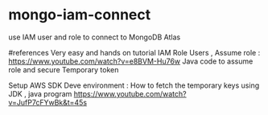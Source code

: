 # mongo-iam-connect
use IAM user and role to connect to MongoDB Atlas



#references
Very easy and hands on tutorial 
IAM  Role Users , Assume role  :  https://www.youtube.com/watch?v=e8BVM-Hu76w
Java code to assume  role and secure Temporary token

Setup AWS SDK Deve environment :
How to fetch the temporary keys using JDK , java program
https://www.youtube.com/watch?v=JufP7cFYwBk&t=45s
